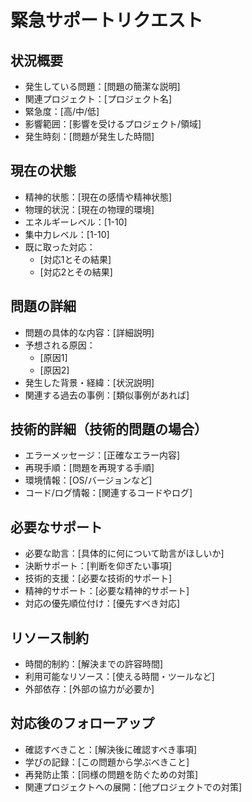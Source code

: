 # 緊急サポートリクエスト

## 状況概要
- 発生している問題：[問題の簡潔な説明]
- 関連プロジェクト：[プロジェクト名]
- 緊急度：[高/中/低]
- 影響範囲：[影響を受けるプロジェクト/領域]
- 発生時刻：[問題が発生した時間]

## 現在の状態
- 精神的状態：[現在の感情や精神状態]
- 物理的状況：[現在の物理的環境]
- エネルギーレベル：[1-10]
- 集中力レベル：[1-10]
- 既に取った対応：
  - [対応1とその結果]
  - [対応2とその結果]

## 問題の詳細
- 問題の具体的な内容：[詳細説明]
- 予想される原因：
  - [原因1]
  - [原因2]
- 発生した背景・経緯：[状況説明]
- 関連する過去の事例：[類似事例があれば]

## 技術的詳細（技術的問題の場合）
- エラーメッセージ：[正確なエラー内容]
- 再現手順：[問題を再現する手順]
- 環境情報：[OS/バージョンなど]
- コード/ログ情報：[関連するコードやログ]

## 必要なサポート
- 必要な助言：[具体的に何について助言がほしいか]
- 決断サポート：[判断を仰ぎたい事項]
- 技術的支援：[必要な技術的サポート]
- 精神的サポート：[必要な精神的サポート]
- 対応の優先順位付け：[優先すべき対応]

## リソース制約
- 時間的制約：[解決までの許容時間]
- 利用可能なリソース：[使える時間・ツールなど]
- 外部依存：[外部の協力が必要か]

## 対応後のフォローアップ
- 確認すべきこと：[解決後に確認すべき事項]
- 学びの記録：[この問題から学ぶべきこと]
- 再発防止策：[同様の問題を防ぐための対策]
- 関連プロジェクトへの展開：[他プロジェクトでの対策]